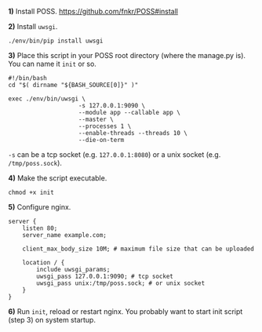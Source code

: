 **1)** Install POSS. https://github.com/fnkr/POSS#install

**2)** Install `uwsgi`.
```
./env/bin/pip install uwsgi
```

**3)** Place this script in your POSS root directory (where the manage.py is). You can name it `init` or so.
```
#!/bin/bash
cd "$( dirname "${BASH_SOURCE[0]}" )"

exec ./env/bin/uwsgi \
                    -s 127.0.0.1:9090 \
                    --module app --callable app \
                    --master \
                    --processes 1 \
                    --enable-threads --threads 10 \
                    --die-on-term
```
`-s` can be a tcp socket (e.g. `127.0.0.1:8080`) or a unix socket (e.g. `/tmp/poss.sock`).

**4)** Make the script executable.
```
chmod +x init
```

**5)** Configure nginx.
```
server {
    listen 80;
    server_name example.com;

    client_max_body_size 10M; # maximum file size that can be uploaded

    location / {
        include uwsgi_params;
        uwsgi_pass 127.0.0.1:9090; # tcp socket
        uwsgi_pass unix:/tmp/poss.sock; # or unix socket
    }
}
```

**6)** Run `init`, reload or restart nginx. You probably want to start init script (step 3) on system startup.
